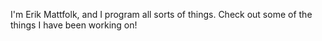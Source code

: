 I'm Erik Mattfolk, and I program all sorts of things. Check out some of the things I have been working on!
